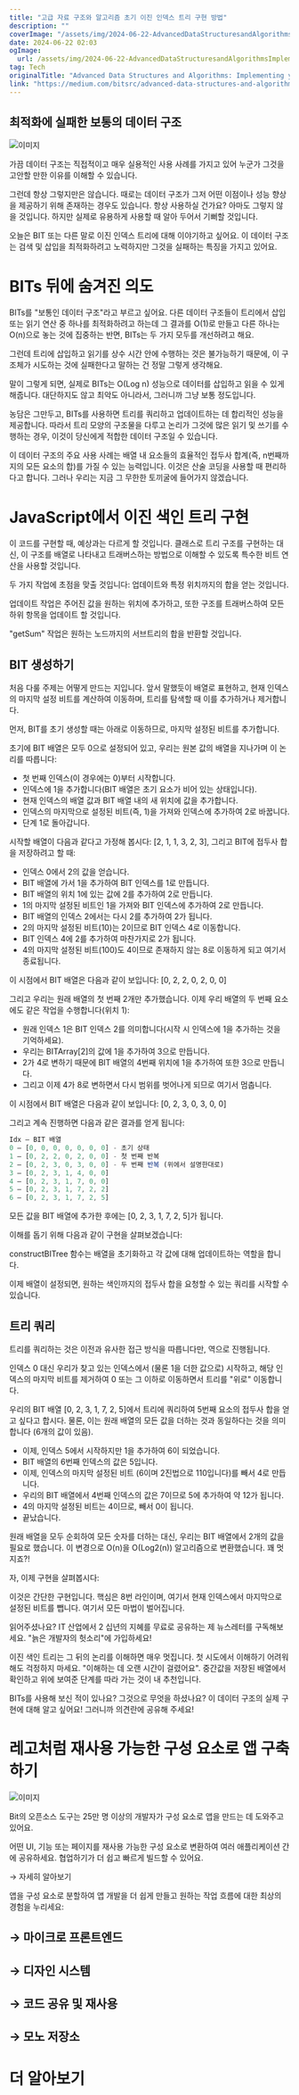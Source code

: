 ```yaml
---
title: "고급 자료 구조와 알고리즘 초기 이진 인덱스 트리 구현 방법"
description: ""
coverImage: "/assets/img/2024-06-22-AdvancedDataStructuresandAlgorithmsImplementingyourfirstBinaryIndexedTree_0.png"
date: 2024-06-22 02:03
ogImage: 
  url: /assets/img/2024-06-22-AdvancedDataStructuresandAlgorithmsImplementingyourfirstBinaryIndexedTree_0.png
tag: Tech
originalTitle: "Advanced Data Structures and Algorithms: Implementing your first Binary Indexed Tree"
link: "https://medium.com/bitsrc/advanced-data-structures-and-algorithms-implementing-your-first-binary-indexed-tree-a3fcfd2a98ab"
---
```



## 최적화에 실패한 보통의 데이터 구조

![이미지](/assets/img/2024-06-22-AdvancedDataStructuresandAlgorithmsImplementingyourfirstBinaryIndexedTree_0.png)

가끔 데이터 구조는 직접적이고 매우 실용적인 사용 사례를 가지고 있어 누군가 그것을 고안할 만한 이유를 이해할 수 있습니다.

그런데 항상 그렇지만은 않습니다. 때로는 데이터 구조가 그저 어떤 이점이나 성능 향상을 제공하기 위해 존재하는 경우도 있습니다. 항상 사용하실 건가요? 아마도 그렇지 않을 것입니다. 하지만 실제로 유용하게 사용할 때 알아 두어서 기뻐할 것입니다.

<div class="content-ad"></div>

오늘은 BIT 또는 다른 말로 이진 인덱스 트리에 대해 이야기하고 싶어요. 이 데이터 구조는 검색 및 삽입을 최적화하려고 노력하지만 그것을 실패하는 특징을 가지고 있어요.

# BITs 뒤에 숨겨진 의도

BITs를 "보통인 데이터 구조"라고 부르고 싶어요. 다른 데이터 구조들이 트리에서 삽입 또는 읽기 연산 중 하나를 최적화하려고 하는데 그 결과를 O(1)로 만들고 다른 하나는 O(n)으로 놓는 것에 집중하는 반면, BITs는 두 가지 모두를 개선하려고 해요.

그런데 트리에 삽입하고 읽기를 상수 시간 안에 수행하는 것은 불가능하기 때문에, 이 구조체가 시도하는 것에 실패한다고 말하는 건 정말 그렇게 생각해요.

<div class="content-ad"></div>

말이 그렇게 되면, 실제로 BITs는 O(Log n) 성능으로 데이터를 삽입하고 읽을 수 있게 해줍니다. 대단하지도 않고 최악도 아니라서, 그러니까 그냥 보통 정도입니다.

농담은 그만두고, BITs를 사용하면 트리를 쿼리하고 업데이트하는 데 합리적인 성능을 제공합니다. 따라서 트리 모양의 구조물을 다루고 논리가 그것에 많은 읽기 및 쓰기를 수행하는 경우, 이것이 당신에게 적합한 데이터 구조일 수 있습니다.

이 데이터 구조의 주요 사용 사례는 배열 내 요소들의 효율적인 접두사 합계(즉, n번째까지의 모든 요소의 합)를 가질 수 있는 능력입니다. 이것은 산술 코딩을 사용할 때 편리하다고 합니다. 그러나 우리는 지금 그 무한한 토끼굴에 들어가지 않겠습니다.

# JavaScript에서 이진 색인 트리 구현

<div class="content-ad"></div>

이 코드를 구현할 때, 예상과는 다르게 할 것입니다. 클래스로 트리 구조를 구현하는 대신, 이 구조를 배열로 나타내고 트래버스하는 방법으로 이해할 수 있도록 특수한 비트 연산을 사용할 것입니다.

두 가지 작업에 초점을 맞출 것입니다: 업데이트와 특정 위치까지의 합을 얻는 것입니다.

업데이트 작업은 주어진 값을 원하는 위치에 추가하고, 또한 구조를 트래버스하여 모든 하위 항목을 업데이트 할 것입니다.

"getSum" 작업은 원하는 노드까지의 서브트리의 합을 반환할 것입니다.

<div class="content-ad"></div>

## BIT 생성하기

처음 다룰 주제는 어떻게 만드는 지입니다. 앞서 말했듯이 배열로 표현하고, 현재 인덱스의 마지막 설정 비트를 계산하여 이동하며, 트리를 탐색할 때 이를 추가하거나 제거합니다.

먼저, BIT를 초기 생성할 때는 아래로 이동하므로, 마지막 설정된 비트를 추가합니다.

초기에 BIT 배열은 모두 0으로 설정되어 있고, 우리는 원본 값의 배열을 지나가며 이 논리를 따릅니다:

<div class="content-ad"></div>

- 첫 번째 인덱스(이 경우에는 0)부터 시작합니다.
- 인덱스에 1을 추가합니다(BIT 배열은 초기 요소가 비어 있는 상태입니다).
- 현재 인덱스의 배열 값과 BIT 배열 내의 새 위치에 값을 추가합니다.
- 인덱스의 마지막으로 설정된 비트(즉, 1)을 가져와 인덱스에 추가하여 2로 바꿉니다.
- 단계 1로 돌아갑니다.

시작할 배열이 다음과 같다고 가정해 봅시다: [2, 1, 1, 3, 2, 3], 그리고 BIT에 접두사 합을 저장하려고 할 때:

- 인덱스 0에서 2의 값을 얻습니다.
- BIT 배열에 가서 1을 추가하여 BIT 인덱스를 1로 만듭니다.
- BIT 배열의 위치 1에 있는 값에 2를 추가하여 2로 만듭니다.
- 1의 마지막 설정된 비트인 1을 가져와 BIT 인덱스에 추가하여 2로 만듭니다.
- BIT 배열의 인덱스 2에서는 다시 2를 추가하여 2가 됩니다.
- 2의 마지막 설정된 비트(10)는 2이므로 BIT 인덱스 4로 이동합니다.
- BIT 인덱스 4에 2를 추가하여 마찬가지로 2가 됩니다.
- 4의 마지막 설정된 비트(100)도 4이므로 존재하지 않는 8로 이동하게 되고 여기서 종료됩니다.

이 시점에서 BIT 배열은 다음과 같이 보입니다: [0, 2, 2, 0, 2, 0, 0]

<div class="content-ad"></div>

그리고 우리는 원래 배열의 첫 번째 2개만 추가했습니다. 이제 우리 배열의 두 번째 요소에도 같은 작업을 수행합니다(위치 1):

- 원래 인덱스 1은 BIT 인덱스 2를 의미합니다(시작 시 인덱스에 1을 추가하는 것을 기억하세요).
- 우리는 BITArray[2]의 값에 1을 추가하여 3으로 만듭니다.
- 2가 4로 변하기 때문에 BIT 배열의 4번째 위치에 1을 추가하여 또한 3으로 만듭니다.
- 그리고 이제 4가 8로 변하면서 다시 범위를 벗어나게 되므로 여기서 멈춥니다.

이 시점에서 BIT 배열은 다음과 같이 보입니다: [0, 2, 3, 0, 3, 0, 0]

그리고 계속 진행하면 다음과 같은 결과를 얻게 됩니다:

<div class="content-ad"></div>

```js
Idx — BIT 배열
0 — [0, 0, 0, 0, 0, 0, 0] - 초기 상태
1 — [0, 2, 2, 0, 2, 0, 0] - 첫 번째 반복
2 — [0, 2, 3, 0, 3, 0, 0] - 두 번째 반복 (위에서 설명한대로)
3 — [0, 2, 3, 1, 4, 0, 0]
4 — [0, 2, 3, 1, 7, 0, 0]
5 — [0, 2, 3, 1, 7, 2, 2]
6 — [0, 2, 3, 1, 7, 2, 5]
```

모든 값을 BIT 배열에 추가한 후에는 [0, 2, 3, 1, 7, 2, 5]가 됩니다.

이해를 돕기 위해 다음과 같이 구현을 살펴보겠습니다:

constructBITree 함수는 배열을 초기화하고 각 값에 대해 업데이트하는 역할을 합니다.

<div class="content-ad"></div>

이제 배열이 설정되면, 원하는 색인까지의 접두사 합을 요청할 수 있는 쿼리를 시작할 수 있습니다.

## 트리 쿼리

트리를 쿼리하는 것은 이전과 유사한 접근 방식을 따릅니다만, 역으로 진행됩니다.

인덱스 0 대신 우리가 찾고 있는 인덱스에서 (물론 1을 더한 값으로) 시작하고, 해당 인덱스의 마지막 비트를 제거하여 0 또는 그 이하로 이동하면서 트리를 "위로" 이동합니다.

<div class="content-ad"></div>

우리의 BIT 배열 [0, 2, 3, 1, 7, 2, 5]에서 트리에 쿼리하여 5번째 요소의 접두사 합을 얻고 싶다고 합시다. 물론, 이는 원래 배열의 모든 값을 더하는 것과 동일하다는 것을 의미합니다 (6개의 값이 있음).

- 이제, 인덱스 5에서 시작하지만 1을 추가하여 6이 되었습니다.
- BIT 배열의 6번째 인덱스의 값은 5입니다.
- 이제, 인덱스의 마지막 설정된 비트 (6이며 2진법으로 110입니다)를 빼서 4로 만듭니다.
- 우리의 BIT 배열에서 4번째 인덱스의 값은 7이므로 5에 추가하여 약 12가 됩니다.
- 4의 마지막 설정된 비트는 4이므로, 빼서 0이 됩니다.
- 끝났습니다.

원래 배열을 모두 순회하여 모든 숫자를 더하는 대신, 우리는 BIT 배열에서 2개의 값을 필요로 했습니다. 이 변경으로 O(n)을 O(Log2(n)) 알고리즘으로 변환했습니다. 꽤 멋지죠?!

<div class="content-ad"></div>

자, 이제 구현을 살펴봅시다:

이것은 간단한 구현입니다. 핵심은 8번 라인이며, 여기서 현재 인덱스에서 마지막으로 설정된 비트를 뺍니다. 여기서 모든 마법이 벌어집니다.

읽어주셨나요? IT 산업에서 2 십년의 지혜를 무료로 공유하는 제 뉴스레터를 구독해보세요. "늙은 개발자의 헛소리"에 가입하세요!

이진 색인 트리는 그 뒤의 논리를 이해하면 매우 멋집니다. 첫 시도에서 이해하기 어려워 해도 걱정하지 마세요. "이해하는 데 오랜 시간이 걸렸어요". 중간값을 저장된 배열에서 확인하고 위에 보여준 단계를 따라 가는 것이 내 추천입니다.

<div class="content-ad"></div>

BITs를 사용해 보신 적이 있나요? 그것으로 무엇을 하셨나요? 이 데이터 구조의 실제 구현에 대해 알고 싶어요! 그러니까 의견란에 공유해 주세요!

# 레고처럼 재사용 가능한 구성 요소로 앱 구축하기

![이미지](/assets/img/2024-06-22-AdvancedDataStructuresandAlgorithmsImplementingyourfirstBinaryIndexedTree_1.png)

Bit의 오픈소스 도구는 25만 명 이상의 개발자가 구성 요소로 앱을 만드는 데 도와주고 있어요.

<div class="content-ad"></div>

어떤 UI, 기능 또는 페이지를 재사용 가능한 구성 요소로 변환하여 여러 애플리케이션 간에 공유하세요. 협업하기가 더 쉽고 빠르게 빌드할 수 있어요.

→ 자세히 알아보기

앱을 구성 요소로 분할하여 앱 개발을 더 쉽게 만들고 원하는 작업 흐름에 대한 최상의 경험을 누리세요:

## → 마이크로 프론트엔드

<div class="content-ad"></div>

## → 디자인 시스템

## → 코드 공유 및 재사용

## → 모노 저장소

# 더 알아보기